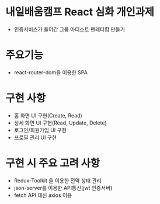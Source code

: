# 내일배움캠프 React 심화 개인과제
- 인증서비스가 들어간 그룹 아티스트 팬레터함 만들기

# 주요기능
- react-router-dom을 이용한 SPA

# 구현 사항
- 홈 화면 UI 구현(Create, Read)
- 상세 화면 UI 구현(Read, Update, Delete)
- 로그인/회원가입 UI 구현
- 프로필 관리 UI 구현

# 구현 시 주요 고려 사항
- Redux-Toolkit 을 이용한 전역 상태 관리
- json-server를 이용한 API통신(jwt 인증서버)
- fetch API 대신 axios 이용